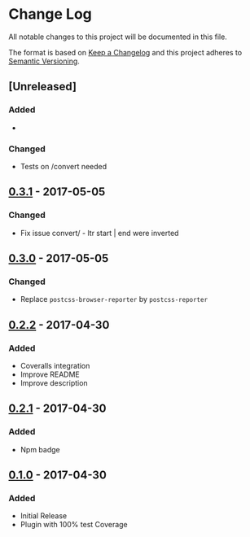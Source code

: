 # Change Log
All notable changes to this project will be documented in this file.

The format is based on [Keep a Changelog](http://keepachangelog.com/)
and this project adheres to [Semantic Versioning](http://semver.org/).

## [Unreleased]
### Added
-

### Changed
- Tests on /convert needed

## [0.3.1] - 2017-05-05
### Changed
- Fix issue convert/ - ltr start | end were inverted

## [0.3.0] - 2017-05-05
### Changed
- Replace `postcss-browser-reporter` by `postcss-reporter`

## [0.2.2] - 2017-04-30
### Added
- Coveralls integration
- Improve README
- Improve description

## [0.2.1] - 2017-04-30
### Added
- Npm badge

## [0.1.0] - 2017-04-30
### Added
- Initial Release
- Plugin with 100% test Coverage

[0.3.1]: https://github.com/olivierlacan/keep-a-changelog/compare/v0.3.0...v0.3.1
[0.3.0]: https://github.com/olivierlacan/keep-a-changelog/compare/v0.2.2...v0.3.0
[0.2.2]: https://github.com/olivierlacan/keep-a-changelog/compare/v0.2.1...v0.2.2
[0.2.1]: https://github.com/olivierlacan/keep-a-changelog/compare/v0.1.0...v0.2.1
[0.1.0]: https://github.com/olivierlacan/keep-a-changelog/compare/v0.0.0...v0.1.0
